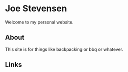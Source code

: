 # Joe Stevensen

Welcome to my personal website.

## About

This site is for things like backpacking or bbq or whatever.

## Links
